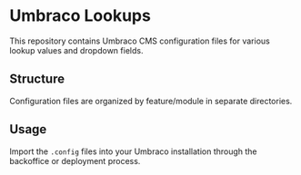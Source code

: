# Umbraco Lookups

This repository contains Umbraco CMS configuration files for various lookup values and dropdown fields.

## Structure

Configuration files are organized by feature/module in separate directories.

## Usage

Import the `.config` files into your Umbraco installation through the backoffice or deployment process.

